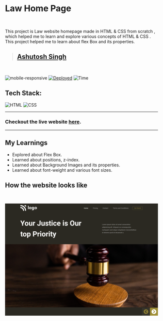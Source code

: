 # Law Home Page

<br/>

This project is Law website homepage made in HTML & CSS from scratch , which helped me to learn
and explore various concepts of HTML & CSS . This project helped me to learn about flex Box and its properties.

> ## [Ashutosh Singh]()

<br/>

![mobile-responsive](https://img.shields.io/badge/Mobile%20Responsive-No-red)
[![Deployed](https://img.shields.io/badge/Deployed-Yes-green)](https://food-restaurant-psi.vercel.app/)
![Time](https://img.shields.io/badge/Time%20Taken-1.5hrs-green)

## Tech Stack:

![HTML](https://img.shields.io/badge/html-3670A0?style=for-the-badge&logo=html5&logoColor=white)
![CSS](https://img.shields.io/badge/CSS-%234ea94b.svg?style=for-the-badge&logo=css3&logoColor=white)

---

### Checkout the live website [here](http://law-home-page-eta.vercel.app/).

---

## My Learnings

- Explored about Flex Box.
- Learned about positions, z-index.
- Learned about Background Images and its properties.
- Learned about font-weight and various font sizes.

## How the website looks like

<br>
<p align="center">
<img src="./Assets/laptop.png" max-width=600px>
</p>

